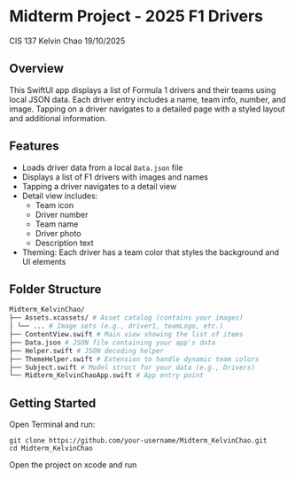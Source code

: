 # Midterm Project - 2025 F1 Drivers

CIS 137
Kelvin Chao
19/10/2025

## Overview

This SwiftUI app displays a list of Formula 1 drivers and their teams using local JSON data. Each driver entry includes a name, team info, number, and image. Tapping on a driver navigates to a detailed page with a styled layout and additional information.

## Features

- Loads driver data from a local `Data.json` file
- Displays a list of F1 drivers with images and names
- Tapping a driver navigates to a detail view
- Detail view includes:
  - Team icon
  - Driver number
  - Team name
  - Driver photo
  - Description text
- Theming: Each driver has a team color that styles the background and UI elements

## Folder Structure

```bash
Midterm_KelvinChao/
├── Assets.xcassets/ # Asset catalog (contains your images)
│ └── ... # Image sets (e.g., driver1, teamLogo, etc.)
├── ContentView.swift # Main view showing the list of items
├── Data.json # JSON file containing your app's data
├── Helper.swift # JSON decoding helper
├── ThemeHelper.swift # Extension to handle dynamic team colors
├── Subject.swift # Model struct for your data (e.g., Drivers)
└── Midterm_KelvinChaoApp.swift # App entry point
```

## Getting Started

Open Terminal and run:

```
git clone https://github.com/your-username/Midterm_KelvinChao.git
cd Midterm_KelvinChao
```

Open the project on xcode and run
